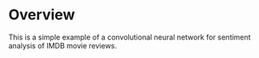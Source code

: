 # Overview
This is a simple example of a convolutional neural network for sentiment analysis of IMDB movie reviews.

